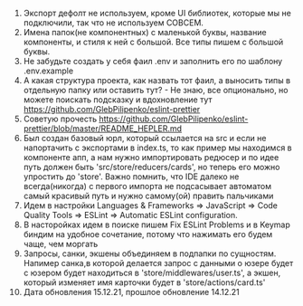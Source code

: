 1. Экспорт дефолт не используем, кроме UI библиотек, которые мы не подключили, так что не используем СОВСЕМ.
2. Имена папок(не компонентных) с маленькой буквы, название компоненты, и стиля к ней с большой. Все типы пишем с большой буквы.
3. Не забудьте создать у себя фаил .env и заполнить его по шаблону .env.example
4. А какая структура проекта, как назвать тот фаил, а выносить типы в отдельную папку или оставить тут? - Не знаю, все опционально, но можете поискать подсказку и вдохновление тут https://github.com/GlebPilipenko/eslint-prettier
5. Советую прочесть https://github.com/GlebPilipenko/eslint-prettier/blob/master/README_HEPLER.md
6. Был создан базовый юрл, который ссылается на src и если не напортачить с экспортами в index.ts, то как пример мы находимся в компоненте апп, а нам нужно импортировать редюсер и по идее путь должен быть 'src/store/reducers/cards', но теперь его можно упростить до 'store'. Важно помнить, что IDE далеко не всегда(никогда) с первого импорта не подсасывает автоматом самый красивый путь и нужно самому(ой) править пальчиками
7. Идем в настройки Languages & Frameworks => JavaScript => Code Quality Tools => ESLint => Automatic ESLint configuration.
8. В насторойках идем в поиске пишем Fix ESLint Problems и в Keymap биндим на удобное сочетание, потому что нажимать его будем чаще, чем моргать
9. Запросы, санки, экшены объединяем в подпапки по сущностям. Напимер санка,в которой делается запрос с данными о юзере будет с юзером будет находиться в 'store/middlewares/user.ts', а экшен, который изменяет имя карточки будет в 'store/actions/card.ts'
10. Дата обновления 15.12.21, прошлое обновление 14.12.21